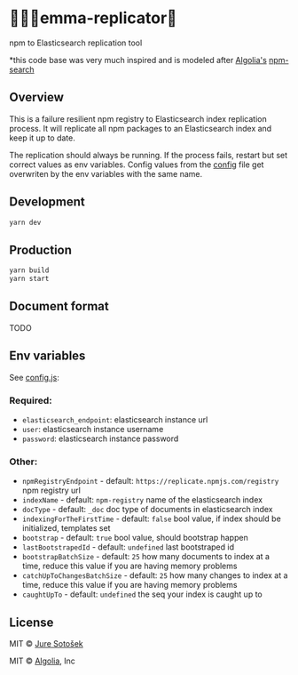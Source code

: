 # 👨🏼‍💻emma-replicator👬

npm to Elasticsearch replication tool

*this code base was very much inspired and is modeled after [Algolia's](https://www.algolia.com/) [npm-search](https://github.com/algolia/npm-search)

## Overview

This is a failure resilient npm registry to Elasticsearch index replication process.
It will replicate all npm packages to an Elasticsearch index and keep it up to date.

The replication should always be running.
If the process fails, restart but set correct values as env variables. Config values from the [config](./src/config.js) file get overwriten by the env variables with the same name.

## Development

```sh
yarn dev
```

## Production

```sh
yarn build
yarn start
```

## Document format

TODO

## Env variables

See [config.js](./config.js):

### Required:
- `elasticsearch_endpoint`: elasticsearch instance url
- `user`: elasticsearch instance username
- `password`: elasticsearch instance password

### Other:
- `npmRegistryEndpoint` - default: `https://replicate.npmjs.com/registry` npm registry url
- `indexName` - default: `npm-registry` name of the elasticsearch index
- `docType` - default: `_doc` doc type of documents in elasticsearch index
- `indexingForTheFirstTime` - default: `false` bool value, if index should be initialized, templates set
- `bootstrap` - default: `true` bool value, should bootstrap happen
- `lastBootstrapedId` - default: `undefined` last bootstraped id
- `bootstrapBatchSize` - default: `25` how many documents to index at a time, reduce this value if you are having memory problems
- `catchUpToChangesBatchSize` - default: `25` how many changes to index at a time, reduce this value if you are having memory problems
- `caughtUpTo` - default: `undefined` the seq your index is caught up to

## License

MIT © [Jure Sotošek](https://github.com/juresotosek)

MIT © [Algolia](Algolia.com), Inc
